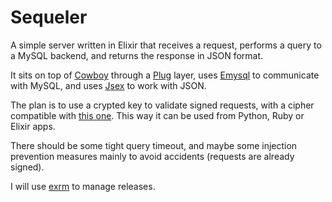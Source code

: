 # Sequeler

A simple server written in Elixir that receives a request,
performs a query to a MySQL backend, and returns the response in JSON format.

It sits on top of [Cowboy](https://github.com/ninenines/cowboy)
through a [Plug](https://github.com/elixir-lang/plug) layer,
uses [Emysql](https://github.com/Eonblast/Emysql) to communicate with MySQL,
and uses [Jsex](https://github.com/talentdeficit/jsex) to work with JSON.

The plan is to use a crypted key to validate signed requests, with a cipher
compatible with [this one](https://gist.github.com/rubencaro/9545060#file-gistfile3-ex).
This way it can be used from Python, Ruby or Elixir apps.

There should be some tight query timeout, and maybe some injection
prevention measures mainly to avoid accidents (requests are already signed).

I will use [exrm](https://github.com/bitwalker/exrm) to manage releases.
